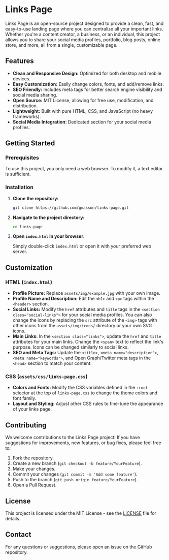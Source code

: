 # Links Page

Links Page is an open-source project designed to provide a clean, fast, and easy-to-use landing page where you can centralize all your important links. Whether you're a content creator, a business, or an individual, this project allows you to share your social media profiles, portfolio, blog posts, online store, and more, all from a single, customizable page.

## Features

*   **Clean and Responsive Design:** Optimized for both desktop and mobile devices.
*   **Easy Customization:** Easily change colors, fonts, and add/remove links.
*   **SEO Friendly:** Includes meta tags for better search engine visibility and social media sharing.
*   **Open Source:** MIT License, allowing for free use, modification, and distribution.
*   **Lightweight:** Built with pure HTML, CSS, and JavaScript (no heavy frameworks).
*   **Social Media Integration:** Dedicated section for your social media profiles.

## Getting Started

### Prerequisites

To use this project, you only need a web browser. To modify it, a text editor is sufficient.

### Installation

1.  **Clone the repository:**

    ```bash
    git clone https://github.com/gmasson/links-page.git
    ```

2.  **Navigate to the project directory:**

    ```bash
    cd links-page
    ```

3.  **Open `index.html` in your browser:**

    Simply double-click `index.html` or open it with your preferred web server.

## Customization

### HTML (`index.html`)

*   **Profile Picture:** Replace `assets/img/example.jpg` with your own image.
*   **Profile Name and Description:** Edit the `<h1>` and `<p>` tags within the `<header>` section.
*   **Social Links:** Modify the `href` attributes and `title` tags in the `<section class="social-links">` for your social media profiles. You can also change the icons by replacing the `src` attribute of the `<img>` tags with other icons from the `assets/img/icons/` directory or your own SVG icons.
*   **Main Links:** In the `<section class="links">`, update the `href` and `title` attributes for your main links. Change the `<span>` text to reflect the link's purpose. Icons can be changed similarly to social links.
*   **SEO and Meta Tags:** Update the `<title>`, `<meta name="description">`, `<meta name="keywords">`, and Open Graph/Twitter meta tags in the `<head>` section to match your content.

### CSS (`assets/css/links-page.css`)

*   **Colors and Fonts:** Modify the CSS variables defined in the `:root` selector at the top of `links-page.css` to change the theme colors and font family.
*   **Layout and Styling:** Adjust other CSS rules to fine-tune the appearance of your links page.

## Contributing

We welcome contributions to the Links Page project! If you have suggestions for improvements, new features, or bug fixes, please feel free to:

1.  Fork the repository.
2.  Create a new branch (`git checkout -b feature/YourFeature`).
3.  Make your changes.
4.  Commit your changes (`git commit -m 'Add some feature'`).
5.  Push to the branch (`git push origin feature/YourFeature`).
6.  Open a Pull Request.

## License

This project is licensed under the MIT License - see the [LICENSE](LICENSE) file for details.

## Contact

For any questions or suggestions, please open an issue on the GitHub repository.

